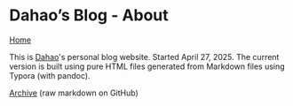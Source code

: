 # Dahao’s Blog - About

[Home](./index.html)

This is [Dahao](https://dahaotang.com/)'s personal blog website. Started April 27, 2025. The current version is built using pure HTML files generated from Markdown files using Typora (with pandoc).

[Archive](https://github.com/DahaoTang/Blogs/tree/customized-markdown-parser-archive/public/archive) (raw markdown on GitHub)
